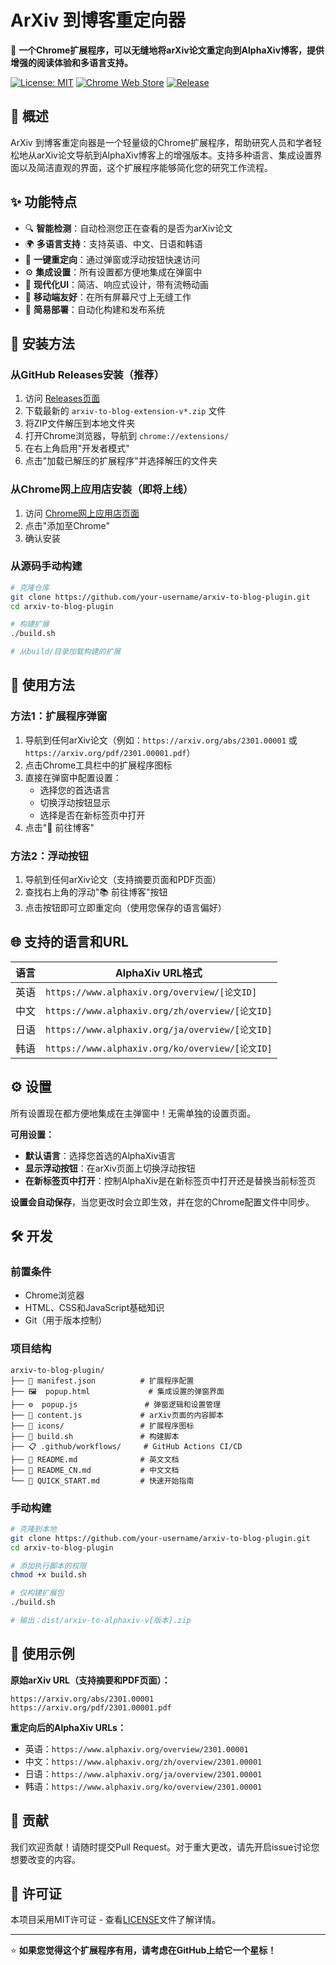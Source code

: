 # ArXiv 到博客重定向器

🚀 **一个Chrome扩展程序，可以无缝地将arXiv论文重定向到AlphaXiv博客，提供增强的阅读体验和多语言支持。**

[![License: MIT](https://img.shields.io/badge/License-MIT-yellow.svg)](https://opensource.org/licenses/MIT)
[![Chrome Web Store](https://img.shields.io/badge/Chrome-Extension-brightgreen.svg)](https://chrome.google.com/webstore)
[![Release](https://img.shields.io/github/v/release/your-username/arxiv-to-blog-plugin)](https://github.com/your-username/arxiv-to-blog-plugin/releases)

## 📖 概述

ArXiv 到博客重定向器是一个轻量级的Chrome扩展程序，帮助研究人员和学者轻松地从arXiv论文导航到AlphaXiv博客上的增强版本。支持多种语言、集成设置界面以及简洁直观的界面，这个扩展程序能够简化您的研究工作流程。

## ✨ 功能特点

- 🔍 **智能检测**：自动检测您正在查看的是否为arXiv论文
- 🌍 **多语言支持**：支持英语、中文、日语和韩语
- 🎯 **一键重定向**：通过弹窗或浮动按钮快速访问
- ⚙️ **集成设置**：所有设置都方便地集成在弹窗中
- 🎨 **现代化UI**：简洁、响应式设计，带有流畅动画
- 📱 **移动端友好**：在所有屏幕尺寸上无缝工作
- 🚀 **简易部署**：自动化构建和发布系统

## 🚀 安装方法

### 从GitHub Releases安装（推荐）
1. 访问 [Releases页面](https://github.com/your-username/arxiv-to-blog-plugin/releases)
2. 下载最新的 `arxiv-to-blog-extension-v*.zip` 文件
3. 将ZIP文件解压到本地文件夹
4. 打开Chrome浏览器，导航到 `chrome://extensions/`
5. 在右上角启用"开发者模式"
6. 点击"加载已解压的扩展程序"并选择解压的文件夹

### 从Chrome网上应用店安装（即将上线）
1. 访问 [Chrome网上应用店页面](https://chrome.google.com/webstore)
2. 点击"添加至Chrome"
3. 确认安装

### 从源码手动构建
```bash
# 克隆仓库
git clone https://github.com/your-username/arxiv-to-blog-plugin.git
cd arxiv-to-blog-plugin

# 构建扩展
./build.sh

# 从build/目录加载构建的扩展
```

## 🎯 使用方法

### 方法1：扩展程序弹窗
1. 导航到任何arXiv论文（例如：`https://arxiv.org/abs/2301.00001` 或 `https://arxiv.org/pdf/2301.00001.pdf`）
2. 点击Chrome工具栏中的扩展程序图标
3. 直接在弹窗中配置设置：
   - 选择您的首选语言
   - 切换浮动按钮显示
   - 选择是否在新标签页中打开
4. 点击"🚀 前往博客"

### 方法2：浮动按钮
1. 导航到任何arXiv论文（支持摘要页面和PDF页面）
2. 查找右上角的浮动"📚 前往博客"按钮
3. 点击按钮即可立即重定向（使用您保存的语言偏好）

## 🌐 支持的语言和URL

| 语言 | AlphaXiv URL格式 |
|------|------------------|
| 英语 | `https://www.alphaxiv.org/overview/[论文ID]` |
| 中文 | `https://www.alphaxiv.org/zh/overview/[论文ID]` |
| 日语 | `https://www.alphaxiv.org/ja/overview/[论文ID]` |
| 韩语 | `https://www.alphaxiv.org/ko/overview/[论文ID]` |

## ⚙️ 设置

所有设置现在都方便地集成在主弹窗中！无需单独的设置页面。

**可用设置：**
- **默认语言**：选择您首选的AlphaXiv语言
- **显示浮动按钮**：在arXiv页面上切换浮动按钮
- **在新标签页中打开**：控制AlphaXiv是在新标签页中打开还是替换当前标签页

**设置会自动保存**，当您更改时会立即生效，并在您的Chrome配置文件中同步。

## 🛠️ 开发

### 前置条件
- Chrome浏览器
- HTML、CSS和JavaScript基础知识
- Git（用于版本控制）

### 项目结构
```
arxiv-to-blog-plugin/
├── 📄 manifest.json          # 扩展程序配置
├── 🖼️  popup.html             # 集成设置的弹窗界面
├── ⚙️  popup.js               # 弹窗逻辑和设置管理
├── 📜 content.js             # arXiv页面的内容脚本
├── 🎨 icons/                 # 扩展程序图标
├── 🔧 build.sh               # 构建脚本
├── 📋 .github/workflows/     # GitHub Actions CI/CD
├── 📖 README.md              # 英文文档
├── 📖 README_CN.md           # 中文文档
└── 🚀 QUICK_START.md         # 快速开始指南
```


### 手动构建
```bash
# 克隆到本地
git clone https://github.com/your-username/arxiv-to-blog-plugin.git
cd arxiv-to-blog-plugin

# 添加执行脚本的权限
chmod +x build.sh

# 仅构建扩展包
./build.sh

# 输出：dist/arxiv-to-alphaxiv-v[版本].zip
```

## 📝 使用示例

**原始arXiv URL（支持摘要和PDF页面）：**
```
https://arxiv.org/abs/2301.00001
https://arxiv.org/pdf/2301.00001.pdf
```

**重定向后的AlphaXiv URLs：**
- 英语：`https://www.alphaxiv.org/overview/2301.00001`
- 中文：`https://www.alphaxiv.org/zh/overview/2301.00001`
- 日语：`https://www.alphaxiv.org/ja/overview/2301.00001`
- 韩语：`https://www.alphaxiv.org/ko/overview/2301.00001`

## 🤝 贡献

我们欢迎贡献！请随时提交Pull Request。对于重大更改，请先开启issue讨论您想要改变的内容。


## 📄 许可证

本项目采用MIT许可证 - 查看[LICENSE](LICENSE)文件了解详情。

---

⭐ **如果您觉得这个扩展程序有用，请考虑在GitHub上给它一个星标！**
